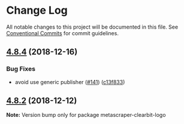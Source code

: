 # Change Log

All notable changes to this project will be documented in this file.
See [Conventional Commits](https://conventionalcommits.org) for commit guidelines.

## [4.8.4](https://github.com/microlinkhq/metascraper-clearbit-logo/compare/v4.8.3...v4.8.4) (2018-12-16)


### Bug Fixes

* avoid use generic publisher ([#141](https://github.com/microlinkhq/metascraper-clearbit-logo/issues/141)) ([c13f833](https://github.com/microlinkhq/metascraper-clearbit-logo/commit/c13f833))





## [4.8.2](https://github.com/microlinkhq/metascraper-clearbit-logo/compare/v4.8.1...v4.8.2) (2018-12-12)

**Note:** Version bump only for package metascraper-clearbit-logo
